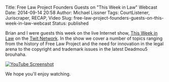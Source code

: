 Title: Free Law Project Founders Guests on "This Week in Law" Webcast
Date: 2014-09-14 20:58
Author: Michael Lissner
Tags: CourtListener, Juriscraper, RECAP, Video
Slug: free-law-project-founders-guests-on-this-week-in-law-webcast
Status: published

Brian and I were guests this week on the live Internet show, [This Week
in Law](http://twit.tv/show/this-week-in-law) on the [Twit
Network](http://twit.tv). In the show we cover a number of topics
ranging from the history of Free Law Project and the need for innovation
in the legal arena to the copyright and trademark issues in the latest
Deadmou5 brouhaha.

[![YouTube Screenshot]({static}/images/twil.png)](https://www.youtube.com/watch?v=Ug_enc7XrNQ)

We hope you'll enjoy watching.

